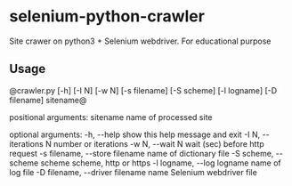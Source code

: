 # selenium-python-crawler
Site crawer on python3 + Selenium webdriver. For educational purpose

## Usage

@crawler.py [-h] [-I N] [-w N] [-s filename] [-S scheme] [-l logname] [-D filename] sitename@

positional arguments:
  sitename              name of processed site

optional arguments:
  -h, --help            show this help message and exit
  -I N, --iterations N  number or iterations
  -w N, --wait N        wait (sec) before http request
  -s filename, --store filename		name of dictionary file
  -S scheme, --scheme scheme		scheme, http or https
  -l logname, --log logname		name of log file
  -D filename, --driver filename	name Selenium webdriver file
